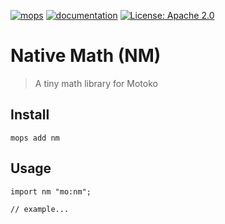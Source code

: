 [![mops](https://oknww-riaaa-aaaam-qaf6a-cai.raw.ic0.app/badge/mops/nm)](https://mops.one/nm) [![documentation](https://oknww-riaaa-aaaam-qaf6a-cai.raw.ic0.app/badge/documentation/nm)](https://mops.one/nm/docs) [![License: Apache 2.0](https://img.shields.io/badge/License-Apache%202.0-blue.svg)](https://opensource.org/license/apache-2-0)

# Native Math (NM)

> A tiny math library for Motoko

## Install

```
mops add nm
```

## Usage

```motoko
import nm "mo:nm";

// example...
```

